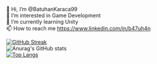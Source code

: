 👋 Hi, I’m @BatuhanKaraca99<br />
👀 I’m interested in Game Development<br />
🌱 I’m currently learning Unity<br />
📫 How to reach me https://www.linkedin.com/in/b47uh4n <br />

[![GitHub Streak](http://github-readme-streak-stats.herokuapp.com?user=BatuhanKaraca99&theme=dark&date_format=j%20M%5B%20Y%5D)](https://git.io/streak-stats) <br />
![Anurag's GitHub stats](https://github-readme-stats.vercel.app/api?username=BatuhanKaraca99&show_icons=true&theme=dark) <br />
[![Top Langs](https://github-readme-stats.vercel.app/api/top-langs/?username=BatuhanKaraca99&theme=dark)](https://github.com/anuraghazra/github-readme-stats) <br />

